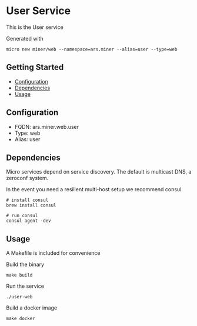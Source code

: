 # User Service

This is the User service

Generated with

```
micro new miner/web --namespace=ars.miner --alias=user --type=web
```

## Getting Started

- [Configuration](#configuration)
- [Dependencies](#dependencies)
- [Usage](#usage)

## Configuration

- FQDN: ars.miner.web.user
- Type: web
- Alias: user

## Dependencies

Micro services depend on service discovery. The default is multicast DNS, a zeroconf system.

In the event you need a resilient multi-host setup we recommend consul.

```
# install consul
brew install consul

# run consul
consul agent -dev
```

## Usage

A Makefile is included for convenience

Build the binary

```
make build
```

Run the service
```
./user-web
```

Build a docker image
```
make docker
```